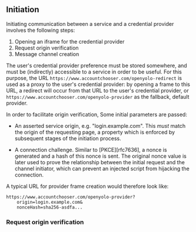 ## Initiation

Initiating communication between a service and a credential provider involves
the following steps:

1. Opening an iframe for the credential provider
2. Request origin verification
3. Message channel creation

The user's credential provider preference must be stored somewhere, and must
be (indirectly) accessible to a service in order to be useful. For this purpose,
the URL `https://www.accountchooser.com/openyolo-redirect` is used as a
proxy to the user's credential provider: by opening a frame to this URL,
a redirect will occur from that URL to the user's credential provider, or
`https://www.accountchooser.com/openyolo-provider` as the fallback, default
provider.

In order to facilitate origin verification, Some initial parameters are passed:

- An asserted service origin, e.g. "login.example.com". This _must_ match the
  origin of the requesting page, a property which is enforced by subsequent
  stages of the initiation process.

- A connection challenge. Similar to [PKCE][rfc7636], a nonce is generated
  and a hash of this nonce is sent. The original nonce value is later used
  to prove the relationship between the initial request and the channel
  initiator, which can prevent an injected script from hijacking the
  connection.

A typical URL for provider frame creation would therefore look like:

```
https://www.accountchooser.com/openyolo-provider?
    origin=login.example.com&
    nonceHash=sha256-asdfa...
```

### Request origin verification


